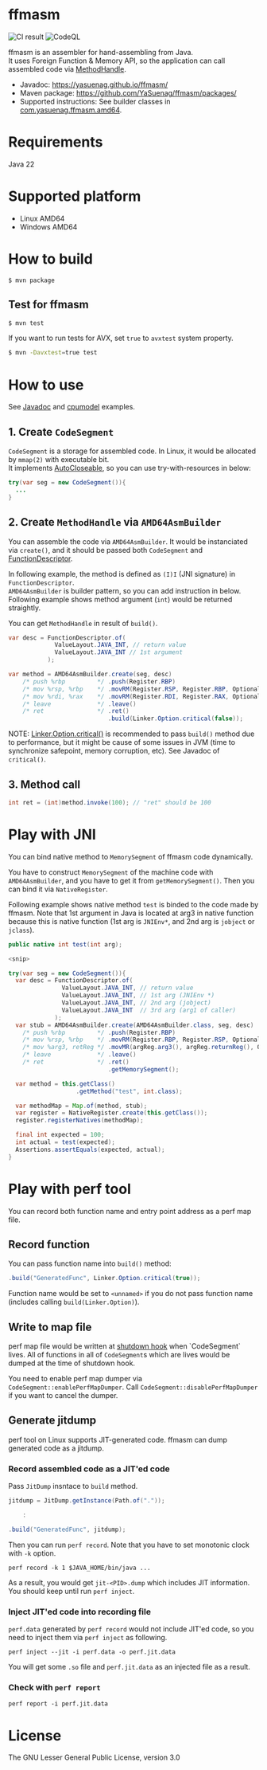ffmasm
===================

![CI result](../../actions/workflows/ci.yml/badge.svg)
![CodeQL](../../actions/workflows/codeql-analysis.yml/badge.svg)

ffmasm is an assembler for hand-assembling from Java.  
It uses Foreign Function & Memory API, so the application can call assembled code via [MethodHandle](https://docs.oracle.com/en/java/javase/22/docs/api/java.base/java/lang/invoke/MethodHandle.html).

* Javadoc: https://yasuenag.github.io/ffmasm/
* Maven package: https://github.com/YaSuenag/ffmasm/packages/
* Supported instructions: See builder classes in [com.yasuenag.ffmasm.amd64](https://yasuenag.github.io/ffmasm/com.yasuenag.ffmasm/com/yasuenag/ffmasm/amd64/package-summary.html).

# Requirements

Java 22

# Supported platform

* Linux AMD64
* Windows AMD64

# How to build

```
$ mvn package
```

## Test for ffmasm

```bash
$ mvn test
```

If you want to run tests for AVX, set `true` to `avxtest` system property.

```bash
$ mvn -Davxtest=true test
```

# How to use

See [Javadoc](https://yasuenag.github.io/ffmasm/) and [cpumodel](examples/cpumodel) examples.

## 1. Create `CodeSegment`

`CodeSegment` is a storage for assembled code. In Linux, it would be allocated by `mmap(2)` with executable bit.  
It implements [AutoCloseable](https://docs.oracle.com/en/java/javase/22/docs/api/java.base/java/lang/AutoCloseable.html), so you can use try-with-resources in below:

```java
try(var seg = new CodeSegment()){
  ...
}
```

## 2. Create `MethodHandle` via `AMD64AsmBuilder`

You can assemble the code via `AMD64AsmBuilder`. It would be instanciated via `create()`, and it should be passed both `CodeSegment` and [FunctionDescriptor](https://docs.oracle.com/en/java/javase/22/docs/api/java.base/java/lang/foreign/FunctionDescriptor.html).

In following example, the method is defined as `(I)I` (JNI signature) in `FunctionDescriptor`.  
`AMD64AsmBuilder` is builder pattern, so you can add instruction in below. Following example shows method argument (`int`) would be returned straightly.

You can get `MethodHandle` in result of `build()`.

```java
var desc = FunctionDescriptor.of(
             ValueLayout.JAVA_INT, // return value
             ValueLayout.JAVA_INT // 1st argument
           );

var method = AMD64AsmBuilder.create(seg, desc)
    /* push %rbp         */ .push(Register.RBP)
    /* mov %rsp, %rbp    */ .movRM(Register.RSP, Register.RBP, OptionalInt.empty())
    /* mov %rdi, %rax    */ .movRM(Register.RDI, Register.RAX, OptionalInt.empty())
    /* leave             */ .leave()
    /* ret               */ .ret()
                            .build(Linker.Option.critical(false));
```

NOTE: [Linker.Option.critical()](https://docs.oracle.com/en/java/javase/22/docs/api/java.base/java/lang/foreign/Linker.Option.html#critical(boolean)) is recommended to pass `build()` method due to performance, but it might be cause of some issues in JVM (time to synchronize safepoint, memory corruption, etc). See Javadoc of `critical()`.

## 3. Method call

```java
int ret = (int)method.invoke(100); // "ret" should be 100
```

# Play with JNI

You can bind native method to `MemorySegment` of ffmasm code dynamically.

You have to construct `MemorySegment` of the machine code with `AMD64AsmBuilder`, and you have to get it from `getMemorySegment()`. Then you can bind it via `NativeRegister`.

Following example shows native method `test` is binded to the code made by ffmasm. Note that 1st argument in Java is located at arg3 in native function because this is native function (1st arg is `JNIEnv*`, and 2nd arg is `jobject` or `jclass`).

```java
public native int test(int arg);

<snip>

try(var seg = new CodeSegment()){
  var desc = FunctionDescriptor.of(
               ValueLayout.JAVA_INT, // return value
               ValueLayout.JAVA_INT, // 1st arg (JNIEnv *)
               ValueLayout.JAVA_INT, // 2nd arg (jobject)
               ValueLayout.JAVA_INT  // 3rd arg (arg1 of caller)
             );
  var stub = AMD64AsmBuilder.create(AMD64AsmBuilder.class, seg, desc)
    /* push %rbp         */ .push(Register.RBP)
    /* mov %rsp, %rbp    */ .movRM(Register.RBP, Register.RSP, OptionalInt.empty())
    /* mov %arg3, retReg */ .movMR(argReg.arg3(), argReg.returnReg(), OptionalInt.empty()) // arg1 in Java is arg3 in native
    /* leave             */ .leave()
    /* ret               */ .ret()
                            .getMemorySegment();

  var method = this.getClass()
                   .getMethod("test", int.class);

  var methodMap = Map.of(method, stub);
  var register = NativeRegister.create(this.getClass());
  register.registerNatives(methodMap);

  final int expected = 100;
  int actual = test(expected);
  Assertions.assertEquals(expected, actual);
}
```

# Play with perf tool

You can record both function name and entry point address as a perf map file.

## Record function

You can pass function name into `build()` method:

```java
.build("GeneratedFunc", Linker.Option.critical(true));
```

Function name would be set to `<unnamed>` if you do not pass function name (includes calling `build(Linker.Option)`).

## Write to map file

perf map file would be written at [shutdown hook](https://docs.oracle.com/en/java/javase/22/docs/api/java.base/java/lang/Runtime.html#addShutdownHook(java.lang.Thread)) when `CodeSegment` lives. All of functions in all of `CodeSegment`s which are lives would be dumped at the time of shutdown hook.

You need to enable perf map dumper via `CodeSegment::enablePerfMapDumper`. Call `CodeSegment::disablePerfMapDumper` if you want to cancel the dumper.

## Generate jitdump

perf tool on Linux supports JIT-generated code. ffmasm can dump generated code as a jitdump.

### Record assembled code as a JIT'ed code

Pass `JitDump` insntace to `build` method.

```java
jitdump = JitDump.getInstance(Path.of("."));

    :

.build("GeneratedFunc", jitdump);
```

Then you can run `perf record`. Note that you have to set monotonic clock with `-k` option.

```
perf record -k 1 $JAVA_HOME/bin/java ...
```

As a result, you would get `jit-<PID>.dump` which includes JIT information. You should keep until run `perf inject`.

### Inject JIT'ed code into recording file

`perf.data` generated by `perf record` would not include JIT'ed code, so you need to inject them via `perf inject` as following.

```
perf inject --jit -i perf.data -o perf.jit.data
```

You will get some `.so` file and `perf.jit.data` as an injected file as a result.

### Check with `perf report`

```
perf report -i perf.jit.data
```

# License

The GNU Lesser General Public License, version 3.0
